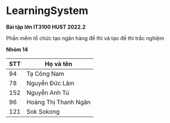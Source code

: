 # LearningSystem

**Bài tập lớn IT3100 HUST 2022.2**

Phần mềm tổ chức tạo ngân hàng đề thi và tạo đề thi trắc nghiệm

**Nhóm 14**

| STT 	| Họ và tên            	|
|-----	|----------------------	|
| 94  	| Tạ Công Nam          	|
| 78  	| Nguyễn Đức Lâm       	|
| 152 	| Nguyễn Anh Tú        	|
| 96  	| Hoàng Thị Thanh Ngân 	|
| 121 	| Sok Sokong           	|


